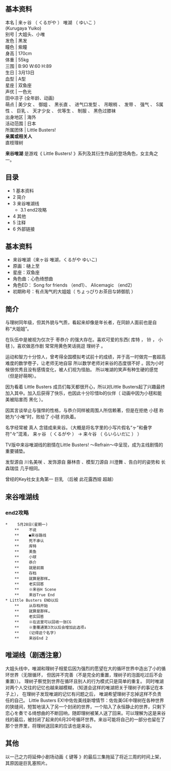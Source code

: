 **基本资料**  
---  
本名  |  来ヶ谷  （  くるがや  ）  唯湖  （  ゆいこ  ）    
(Kurugaya Yuiko)  
别号  |  大姐头、小唯   
发色  |  黑发   
瞳色  |  紫瞳   
身高  |  170cm   
体重  |  55kg   
三围  |  B:90 W:60 H:89   
生日  |  3月13日   
血型  |  A型   
星座  |  双鱼座   
声优  |  一色光    
田中凉子  (全年龄、动画)  
萌点  |  美少女  、  御姐  、  黑长直  、  进气口发型  、  吊眼梢  、  发带  、  强气  、  S属性  、  巨乳  、  天才少女  、  优等生  、  制服  、  黑色过膝袜   
出身地区  |  海外   
活动范围  |  日本   
所属团体  |  Little Busters!   
**亲属或相关人**  
直枝理树  
  
**来谷唯湖** 是游戏《  Little Busters!  》系列及其衍生作品的登场角色，女主角之一。

##  目录

  * 1  基本资料 
  * 2  简介 
  * 3  来谷唯湖线 
    * 3.1  end2攻略 
  * 4  其他 
  * 5  注释 
  * 6  外部链接 

##  基本资料

  * 来谷唯湖（来ヶ谷 唯湖，くるがや ゆいこ) 
  * 原画：樋上至 
  * 星座：双鱼座 
  * 角色曲：心色绮想曲 
  * 角色ED：  Song for friends  （end1）、  Alicemagic  （end2） 
  * 初期称号：有点淘气的大姐姐（  ちょっぴりお茶目な姉御肌  ） 

##  简介

与理树同年级，但其外貌与气质，看起来却像是年长者，在同龄人面前也是自称“大姐姐”。

在队伍中是被视为仅次于  枣恭介  的强大存在。喜欢可爱的东西(  库特  ，  铃  ，  小毬  )，喜欢做恶作剧  常常用黄色笑话挑逗  理树子  。

运动和智力十分惊人，曾考得全国模拟考试前十的成绩，并于高一时做完一套超高难度的数学卷子，让老师无地自容  所以数学老师对来谷的态度很不好
。因为小时候很优秀且没有感情变化，被人们视为怪胎。  所以唯湖的笑声有种生硬的感觉  （但是好萌啊）。

因为看着  Little Busters  成员们每天都很开心，所以对Little
Busters起了兴趣最终加入其中。加入后获得了快乐，也因此十分珍惜lb的伙伴（  动画中因为小毬和能美被陷害而  黑化  ）。

因其言谈举止与强悍的性格，与恭介同样被周围人所信赖著，但是在拒绝  小毬  称她为“小唯”时，败给了  小毬  的执着。

名字经常被  真人  念错成来来谷。（大概是将名字里的小写片假名“ヶ”和叠字符“々”混淆，  来ヶ谷  （  くるがや  ）  →  来々谷  （
らいらいだに  ）  ）

TV版中来谷唯湖线的剧情在Little Busters! ～Refrain～中呈现，成为主线剧情的重要铺垫。

发型源自  川名美咲  、发饰源自  藤林杏  、模型刀源自  川澄舞  、告白时的姿势和  长森瑞佳  几乎相同。

曾经的Key社女主角第一  巨乳  （后被  此花露西娅  超越）

##  来谷唯湖线

###  end2攻略

    
    
    * 　　5月28日(星期一)
        ** 　　不说
        ** 　　●来谷路线
        ** 　　死不承认
        ** 　　库特
        ** 　　美鱼
        ** 　　小球
        ** 　　恭介
        ** 　　就是前面
        ** 　　存档
        ** 　　就算是那样…
        ** 　　老实回答
        ** 　　※来谷H Scene
        ** 　　来谷True End
    * Little Busters END以后
        ** 　　从存档开始
        ** 　　就算是那样…
        ** 　　老实回答
        ** 　　※在这里可以回收一张CG
        ** 　　※重覆通第3次以后会增加此选项↓
        ** 　　(记得这个名字)
        ** 　　来谷End 2
    

唯湖线（剧透注意）  
---  
大姐头线中，唯湖和理树子相爱后因为强烈的愿望在大的循环世界中造出了小的循环世界（无限循环， 但因并不完善（不是完全的重置，理树子的泡面吃过后不会重置））。
理树子察觉到世界在循环且别人的行为模式只是简单的重复。 同时唯湖对两个人交往的记忆也越来越模糊，（知道会这样的唯湖把关于理树子的事记在本子上），
在理树子发现唯湖的记忆有问题之后， 唯湖希望理树子忘掉这样不负责任的自己。  Little Busters
EX!中佐佐美线新增情节：佐佐美GE中理树在各种世界的狭缝间，短暂地误入了另一个封闭的世界，一个陷入了永恒静止的世界，只剩下恋心を奏でる绮想曲的不断回响，随即理树被某人送了回来。可以理解为这是来谷线的最后，被封闭了起来的6月20号循环世界。来谷可能将自己的一部分也留在了那个世界里，将理树送回来的应该也是来谷。  
  
  

##  其他

以一己之力将延伸小剧场动画《  键等  》的最后三集拖延了将近三周的时间上架，  其原因是巨乳塞照片。